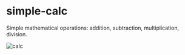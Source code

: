 # simple-calc
Simple mathematical operations: addition, subtraction, multiplication, division.

![calc](https://user-images.githubusercontent.com/79701214/203613242-9c60b341-5471-4349-a686-d0637291dd82.gif)

